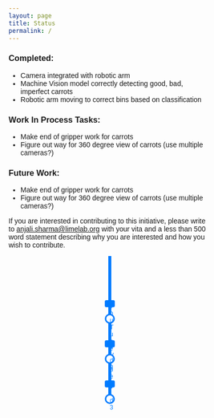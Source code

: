 ```yaml
---
layout: page
title: Status
permalink: /
---
```


### Completed:
- Camera integrated with robotic arm
- Machine Vision model correctly detecting good, bad, imperfect carrots
- Robotic arm moving to correct bins based on classification

### Work In Process Tasks:
- Make end of gripper work for carrots
- Figure out way for 360 degree view of carrots (use multiple cameras?)

### Future Work:
- Make end of gripper work for carrots
- Figure out way for 360 degree view of carrots (use multiple cameras?)

If you are interested in contributing to this initiative, please write to anjali.sharma@limelab.org with your vita and a less than 500 word statement describing why you are interested and how you wish to contribute.

<!-- Timeline section starts here -->
<div class="timeline">
    <!-- Event 1 -->
    <div class="circle">
        <a href="https://youtu.be/nLxlBb88Mvs?feature=shared" target="_blank" class="tooltip">YouTube Video</a>
    </div>
    <!-- Event 2 -->
    <div class="circle">
        <a href="https://youtu.be/nLxlBb88Mvs?feature=shared" target="_blank" class="tooltip">Vid2</a>
    </div>
    <!-- Event 3 -->
    <div class="circle">
        <a href="https://youtu.be/nLxlBb88Mvs?feature=shared" target="_blank" class="tooltip">Vid3</a>
    </div>
</div>

<!-- CSS styles for the timeline -->
<style>
    * {
        box-sizing: border-box;
    }

    body {
        font-family: Arial, sans-serif;
    }

    .timeline {
        position: relative;
        max-width: 800px;
        margin: 0 auto;
        padding-top: 40px;
    }

    /* Create the vertical line */
    .timeline::after {
        content: '';
        position: absolute;
        width: 6px;
        background-color: #007bff;
        top: 0;
        bottom: 0;
        left: 50%;
        margin-left: -3px;
    }

    /* Add circles for the timeline events */
    .circle {
        position: relative;
        top: 15px;
        left: 50%;
        transform: translateX(-50%);
        width: 20px;
        height: 20px;
        background-color: white;
        border: 3px solid #007bff;
        border-radius: 50%;
        z-index: 1;
        margin: 60px 0; /* Increased margin to separate the bubbles vertically */
    }

    /* Tooltip for the circle links */
    .tooltip {
        position: absolute;
        top: -30px;
        left: 50%;
        transform: translateX(-50%);
        padding: 5px 10px;
        background-color: #007bff;
        color: white;
        border-radius: 3px;
        text-align: center;
        font-size: 12px;
        display: none;
    }

    .circle:hover .tooltip {
        display: block;
    }

    .circle a {
        text-decoration: none;
        color: #007bff;
        display: block;
        width: 100%;
        height: 100%;
    }
</style>
